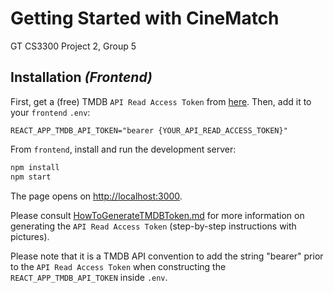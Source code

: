# Getting Started with CineMatch

GT CS3300 Project 2, Group 5

## Installation _(Frontend)_

First, get a (free) TMDB `API Read Access Token` from [here](https://www.themoviedb.org/settings/api).
Then, add it to your `frontend` `.env`:

```
REACT_APP_TMDB_API_TOKEN="bearer {YOUR_API_READ_ACCESS_TOKEN}"
```

From `frontend`, install and run the development server:

```bash
npm install
npm start
```

The page opens on [http://localhost:3000](http://localhost:3000).

Please consult [HowToGenerateTMDBToken.md](../HowToGenerateTMDBToken.md) for more information on generating the `API Read Access Token` (step-by-step instructions with pictures).

Please note that it is a TMDB API convention to add the string "bearer" prior to the `API Read Access Token` when constructing the `REACT_APP_TMDB_API_TOKEN` inside `.env`.  